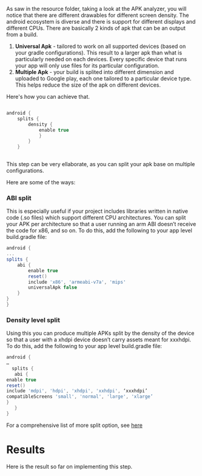 As saw in the resource folder, taking a look at the APK analyzer, you will notice that there are different drawables for different screen density. The android ecosystem is diverse and there is support for different displays and different CPUs.
There are basically 2 kinds of apk that can be an output from a build.<br>
1. **Universal Apk** - tailored to work on all supported devices (based on your gradle configurations). This result to a larger apk than what is particularly needed on each devices. Every specific device that runs your app will only use files for its particular configuration.
2. **Multiple Apk** - your build is splited into different dimension and uploaded to Google play, each one tailored to a particular device type. This helps reduce the size of the apk on different devices. 

Here's how you can achieve that.

```gradle

android { 
	splits {
		density {
			enable true
			}
		}
	}
  
```

This step can be very ellaborate, as you can split your apk base on multiple configurations. 

Here are some of the ways:

### ABI split

This is especially useful if your project includes libraries written in native code (.so files) which support different CPU architectures. You can split your APK per architecture so that a user running an arm ABI doesn’t receive the code for x86, and so on. To do this, add the following to your app level build.gradle file:

```gradle
android {
...
splits {
    abi {
        enable true
        reset()
        include 'x86', 'armeabi-v7a', 'mips'
        universalApk false
    }
}
}
```

### Density level split

Using this you can produce multiple APKs split by the density of the device so that a user with a xhdpi device doesn’t carry assets meant for xxxhdpi. To do this, add the following to your app level build.gradle file:

```gradle
android {
… 
  splits {
   abi {
enable true
reset()
include 'mdpi', 'hdpi', 'xhdpi', 'xxhdpi', ‘xxxhdpi’
compatibleScreens 'small', 'normal', 'large', 'xlarge’
}
   }
}
```

For a comprehensive list of more split option, see [here](https://developer.android.com/google/play/publishing/multiple-apks.html#HowItWorks) 

# Results
Here is the result so far on implementing this step.
